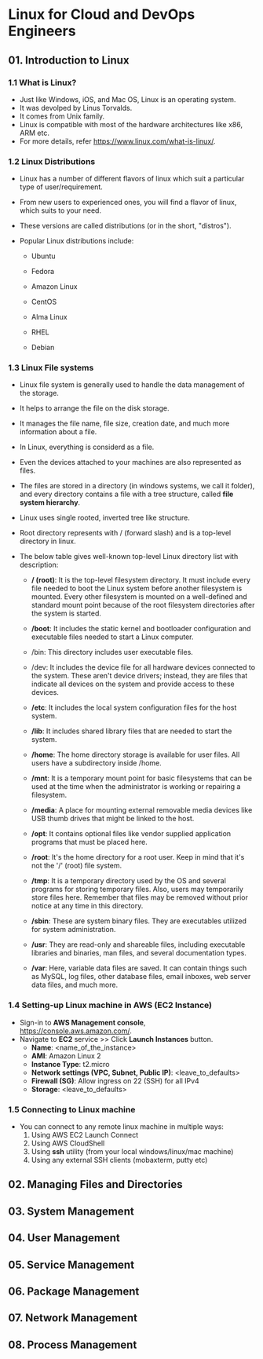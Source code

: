# Linux for Cloud and DevOps Engineers

## 01. Introduction to Linux

### 1.1 What is Linux?

- Just like Windows, iOS, and Mac OS, Linux is an operating system.
- It was devolped by Linus Torvalds.
- It comes from Unix family.
- Linux is compatible with most of the hardware architectures like x86, ARM etc.
- For more details, refer https://www.linux.com/what-is-linux/.

### 1.2 Linux Distributions

- Linux has a number of different flavors of linux which suit a particular type of user/requirement.
- From new users to experienced ones, you will find a flavor of linux, which suits to your need.
- These versions are called distributions (or in the short, "distros").

- Popular Linux distributions include:

  - Ubuntu

  - Fedora
  - Amazon Linux
  - CentOS
  - Alma Linux
  - RHEL
  - Debian

### 1.3 Linux File systems

- Linux file system is generally used to handle the data management of the storage.
- It helps to arrange the file on the disk storage.
- It manages the file name, file size, creation date, and much more information about a file.
- In Linux, everything is considerd as a file.
- Even the devices attached to your machines are also represented as files.
- The files are stored in a directory (in windows systems, we call it folder), and every directory contains a file with a tree structure, called **file system hierarchy**.
- Linux uses single rooted, inverted tree like structure.
- Root directory represents with / (forward slash) and is a top-level directory in linux.

- The below table gives well-known top-level Linux directory list with description:

  - **/ (root)**: It is the top-level filesystem directory. It must include every file needed to boot the Linux system before another filesystem is mounted. Every other filesystem is mounted on a well-defined and standard mount point because of the root filesystem directories after the system is started.

  - **/boot**: It includes the static kernel and bootloader configuration and executable files needed to start a Linux computer.
  - /bin: This directory includes user executable files.
  - /dev: It includes the device file for all hardware devices connected to the system. These aren't device drivers; instead, they are files that indicate all devices on the system and provide access to these devices.
  - **/etc**: It includes the local system configuration files for the host system.
  - **/lib**: It includes shared library files that are needed to start the system.
  - **/home**: The home directory storage is available for user files. All users have a subdirectory inside /home.
  - **/mnt**: It is a temporary mount point for basic filesystems that can be used at the time when the administrator is working or repairing a filesystem.
  - **/media**: A place for mounting external removable media devices like USB thumb drives that might be linked to the host.
  - **/opt**: It contains optional files like vendor supplied application programs that must be placed here.
  - **/root**: It's the home directory for a root user. Keep in mind that it's not the '/' (root) file system.
  - **/tmp**: It is a temporary directory used by the OS and several programs for storing temporary files. Also, users may temporarily store files here. Remember that files may be removed without prior notice at any time in this directory.
  - **/sbin**: These are system binary files. They are executables utilized for system administration.
  - **/usr**: They are read-only and shareable files, including executable libraries and binaries, man files, and several documentation types.
  - **/var**: Here, variable data files are saved. It can contain things such as MySQL, log files, other database files, email inboxes, web server data files, and much more.

### 1.4 Setting-up Linux machine in AWS (EC2 Instance)

- Sign-in to **AWS Management console**, https://console.aws.amazon.com/.
- Navigate to **EC2** service >> Click **Launch Instances** button.
  - **Name**: <name_of_the_instance>
  - **AMI**: Amazon Linux 2
  - **Instance Type**: t2.micro
  - **Network settings (VPC, Subnet, Public IP)**: <leave_to_defaults>
  - **Firewall (SG)**: Allow ingress on 22 (SSH) for all IPv4
  - **Storage**: <leave_to_defaults>

### 1.5 Connecting to Linux machine

- You can connect to any remote linux machine in multiple ways:
  1. Using AWS EC2 Launch Connect
  2. Using AWS CloudShell
  3. Using **ssh** utility (from your local windows/linux/mac machine)
  4. Using any external SSH clients (mobaxterm, putty etc)

## 02. Managing Files and Directories

## 03. System Management

## 04. User Management

## 05. Service Management

## 06. Package Management

## 07. Network Management

## 08. Process Management
